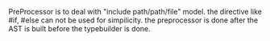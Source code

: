 PreProcessor is to deal with "include path/path/file" model.
the directive like #if, #else can not be used for simpilicity.
the preprocessor is done after the AST is built before the typebuilder is done.
